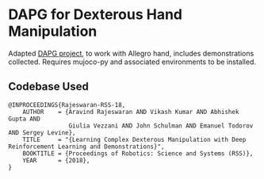 # DAPG for Dexterous Hand Manipulation

Adapted [DAPG project](https://sites.google.com/view/deeprl-dexterous-manipulation), to work with Allegro hand, includes demonstrations collected. Requires mujoco-py and associated environments to be installed.


## Codebase Used
```
@INPROCEEDINGS{Rajeswaran-RSS-18,
    AUTHOR    = {Aravind Rajeswaran AND Vikash Kumar AND Abhishek Gupta AND
                 Giulia Vezzani AND John Schulman AND Emanuel Todorov AND Sergey Levine},
    TITLE     = "{Learning Complex Dexterous Manipulation with Deep Reinforcement Learning and Demonstrations}",
    BOOKTITLE = {Proceedings of Robotics: Science and Systems (RSS)},
    YEAR      = {2018},
}
```
